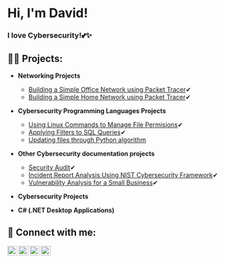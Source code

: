 <h1>Hi, I'm David! <br/>
<h3>I love Cybersecurity!💕✨</h3>

<h2>👨‍💻 Projects:</h2>

- <b>Networking Projects</b>
  - [Building a Simple Office Network using Packet Tracer](https://github.com/Anamayi/SimpleOfficeNetwork)✔
  - [Building a Simple Home Network using Packet Tracer](https://github.com/Anamayi/SimpleHomeNetwork)✔
- <b>Cybersecurity Programming Languages Projects</b>
  - [Using Linux Commands to Manage File Permisions](https://github.com/Anamayi/LinuxCommands/tree/main)✔
  - [Applying Filters to SQL Queries](https://github.com/Anamayi/FilteringSQLQueries/tree/main)✔
  - [Updating files through Python algorithm](https://github.com/joshmadakor1/AD_PS)
- <b>Other Cybersecurity documentation projects</b>
  - [Security Audit](https://github.com/Anamayi/SecurityAuditXYZco.-/tree/main)✔
  - [Incident Report Analysis Using NIST Cybersecurity Framework](https://github.com/Anamayi/IncidentReportAnalysis/tree/main)✔
  - [Vulnerability Analysis for a Small Business](https://github.com/Anamayi/VulnerabilityAnalysis/tree/main)✔
- <b>Cybersecurity Projects</b>


- <b>C# (.NET Desktop Applications)</b>

<h2> 🤳 Connect with me:</h2>

[<img align="left" alt="JoshMadakor | YouTube" width="22px" src="https://cdn.jsdelivr.net/npm/simple-icons@v3/icons/youtube.svg" />][youtube]
[<img align="left" alt="JoshMadakor | Twitter" width="22px" src="https://cdn.jsdelivr.net/npm/simple-icons@v3/icons/twitter.svg" />][twitter]
[<img align="left" alt="JoshMadakor | LinkedIn" width="22px" src="https://cdn.jsdelivr.net/npm/simple-icons@v3/icons/linkedin.svg" />][linkedin]
[<img align="left" alt="JoshMadakor | Instagram" width="22px" src="https://cdn.jsdelivr.net/npm/simple-icons@v3/icons/instagram.svg" />][instagram]

[twitter]: https://twitter.com/joshmadakor
[youtube]: https://www.youtube.com/c/joshmadakor
[instagram]: https://www.instagram.com/joshmadakor/
[linkedin]: https://linkedin.com/in/joshmadakor

<!--
**joshmadakor1/joshmadakor1** is a ✨ _special_ ✨ repository because its `README.md` (this file) appears on your GitHub profile.

Here are some ideas to get you started:

- 🔭 I’m currently working on ...
- 🌱 I’m currently learning ...
- 👯 I’m looking to collaborate on ...
- 🤔 I’m looking for help with ...
- 💬 Ask me about ...
- 📫 How to reach me: ...
- 😄 Pronouns: ...
- ⚡ Fun fact: ...
-->
